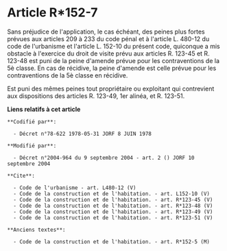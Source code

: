# Article R*152-7

Sans préjudice de l'application, le cas échéant, des peines plus fortes prévues aux articles 209 à 233 du code pénal et à
l'article L. 480-12 du code de l'urbanisme et l'article L. 152-10 du présent code, quiconque a mis obstacle à l'exercice du
droit de visite prévu aux articles R. 123-45 et R. 123-48 est puni de la peine d'amende prévue pour les contraventions de la
5è classe. En cas de récidive, la peine d'amende est celle prévue pour les contraventions de la 5è classe en récidive. 

Est puni des mêmes peines tout propriétaire ou exploitant qui contrevient aux dispositions des articles R. 123-49, 1er
alinéa, et R. 123-51.

**Liens relatifs à cet article**

	**Codifié par**:

	  - Décret n°78-622 1978-05-31 JORF 8 JUIN 1978

	**Modifié par**:

	  - Décret n°2004-964 du 9 septembre 2004 - art. 2 () JORF 10 septembre 2004

	**Cite**:

	  - Code de l'urbanisme - art. L480-12 (V)
	  - Code de la construction et de l'habitation. - art. L152-10 (V)
	  - Code de la construction et de l'habitation. - art. R*123-45 (V)
	  - Code de la construction et de l'habitation. - art. R*123-48 (V)
	  - Code de la construction et de l'habitation. - art. R*123-49 (V)
	  - Code de la construction et de l'habitation. - art. R*123-51 (V)

	**Anciens textes**:

	  - Code de la construction et de l'habitation. - art. R*152-5 (M)
